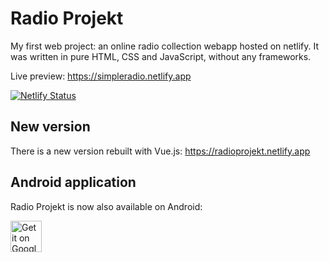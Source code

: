 # Radio Projekt
My first web project: an online radio collection webapp hosted on netlify.
It was written in pure HTML, CSS and JavaScript, without any frameworks.

Live preview:
https://simpleradio.netlify.app

[![Netlify Status](https://api.netlify.com/api/v1/badges/0d80aa0c-addd-4321-b880-d01b8954dcca/deploy-status)](https://app.netlify.com/sites/simpleradio/deploys)

## New version
There is a new version rebuilt with Vue.js: https://radioprojekt.netlify.app

## Android application
Radio Projekt is now also available on Android:

<a href="https://play.google.com/store/apps/details?id=com.radioprojekt.flutter_radio&amp;pcampaignid=pcampaignidMKT-Other-global-all-co-prtnr-py-PartBadge-Mar2515-1">
  <img height="50" alt="Get it on Google Play" src="https://play.google.com/intl/en_us/badges/static/images/badges/en_badge_web_generic.png">
</a>

